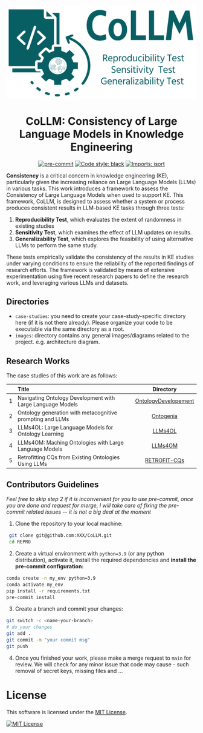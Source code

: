 <div align="center">
 <img src="images/logo.png"/>
 <H1>CoLLM: Consistency of Large Language Models in Knowledge Engineering</H1>

[![pre-commit](https://img.shields.io/badge/pre--commit-enabled-brightgreen?logo=pre-commit)](https://github.com/pre-commit/pre-commit)
[![Code style: black](https://img.shields.io/badge/code%20style-black-000000.svg)](https://github.com/psf/black)
[![Imports: isort](https://img.shields.io/badge/%20imports-isort-%231674b1?style=flat&labelColor=ef8336)](https://pycqa.github.io/isort/)

</div>

**Consistency** is a critical concern in knowledge engineering (KE), particularly given the increasing reliance on Large Language Models (LLMs) in various tasks. This work introduces a framework to assess the Consistency of Large Language Models when used to support KE. This framework, CoLLM, is designed to assess whether a system or process produces consistent results in LLM-based KE tasks through three tests:
1. **Reproducibility Test**, which evaluates the extent of randomness in existing studies
1. **Sensitivity Test**, which examines the effect of LLM updates on results.
2. **Generalizability Test**, which explores the feasibility of using alternative LLMs to perform the same study.

These tests empirically validate the consistency of the results in KE studies under varying conditions to ensure the reliability of the reported findings of research efforts. The framework is validated by means of extensive experimentation using five recent research papers to define the research work, and leveraging various LLMs and datasets.

## Directories
- `case-studies`: you need to create your case-study-specific directory here (if it is not there already). Please organize your code to be executable via the same directory as a root.
- `images`: directory contains any general images/diagrams related to the project. e.g. architecture diagram.

## Research Works
The case studies of this work are as follows:

|   | Title                                                      |                         Directory                         |
|:-:|:-----------------------------------------------------------|:---------------------------------------------------------:|
| 1 | Navigating Ontology Development with Large Language Models | [OntologyDevelopement](case-studies/OntologyDevelopment/) |
| 2 | Ontology generation with metacognitive prompting and LLMs  |           [Ontogenia](case-studies/Ontogenia/)            |
|3 | LLMs4OL: Large Language Models for Ontology Learning       |              [LLMs4OL](case-studies/LLMs4OL)              |
|4| LLMs4OM: Maching Ontologies with Large Language Models|              [LLMs4OM](case-studies/LLMs4OM)              |
|5|  Retrofitting CQs from Existing Ontologies Using LLMs      |                     [RETROFIT-CQs](case-studies/RETROFIT-CQ)                      |


## Contributors Guidelines
*Feel free to skip step 2 if it is inconvenient for you to use pre-commit, once you are done and request for merge, I will take care of fixing the pre-commit related issues -- it is not a big deal at the moment*

1. Clone the repository to your local machine:
```bash
 git clone git@github.com:XXX/CoLLM.git
 cd REPRO
```

2. Create a virtual environment with `python=3.9` (or any python distribution), activate it, install the required
   dependencies and **install the pre-commit configuration:**

```bash
conda create -n my_env python=3.9
conda activate my_env
pip install -r requirements.txt
pre-commit install
```

3. Create a branch and commit your changes:
```bash
git switch -c <name-your-branch>
# do your changes
git add .
git commit -m "your commit msg"
git push
```

4. Once you finished your work, please make a merge request to `main` for review. We will check for any minor issue that code may cause - such removal of secret keys, missing files and ...


# License
<p>
  This software is licensed under the
  <a href="https://opensource.org/licenses/MIT" target="_blank">MIT License</a>.
</p>
<a href="https://opensource.org/licenses/MIT" target="_blank">
  <img src="https://img.shields.io/badge/License-MIT-blue.svg" alt="MIT License">
</a
